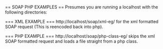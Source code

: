 == SOAP PHP EXAMPLES ==
Presumes you are running a localhost with the following directories:

=== XML EXAMPLE ===
http://localhost/soap/xml-eg/ for the xml formatted SOAP request (This is reencoded back into php).

=== PHP EXAMPLE ===
http://localhost/soap/php-class-eg/ skips the xml SOAP formatted request and loads a file straight from a php class.